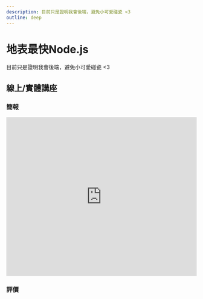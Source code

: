 ```yaml
---
description: 目前只是證明我會後端，避免小可愛碰瓷 <3
outline: deep
---
```


# 地表最快Node.js

目前只是證明我會後端，避免小可愛碰瓷 <3

## 線上/實體講座

### 簡報

<ClientOnly>
    <iframe src="https://docs.google.com/presentation/d/1OlpCkZl1kNZDQ0aecP4iDE92lNMf7qmaxc9m1MeETOc/embed?start=false&loop=false&delayms=3000" frameborder="0" width="100%" height="420" allowfullscreen="true" mozallowfullscreen="true" webkitallowfullscreen="true"></iframe>
</ClientOnly>

### 評價